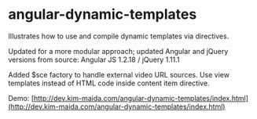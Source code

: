 angular-dynamic-templates
=========================

Illustrates how to use and compile dynamic templates via directives.

Updated for a more modular approach; updated Angular and jQuery versions from source: Angular JS 1.2.18 / jQuery 1.11.1

Added $sce factory to handle external video URL sources. Use view templates instead of HTML code inside content item directive.

Demo: [http://dev.kim-maida.com/angular-dynamic-templates/index.html](http://dev.kim-maida.com/angular-dynamic-templates/index.html)